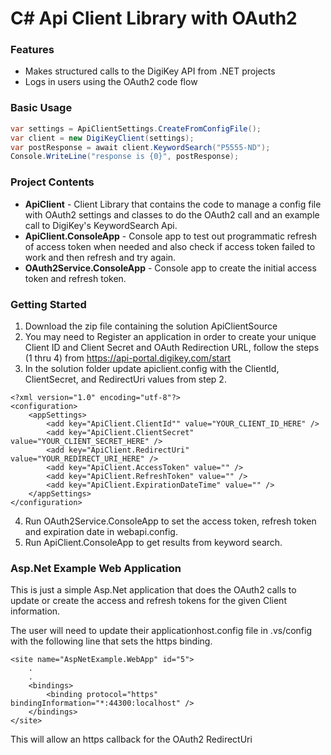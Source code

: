 # C# Api Client Library with OAuth2

### Features

* Makes structured calls to the DigiKey API from .NET projects
* Logs in users using the OAuth2 code flow

### Basic Usage

```csharp
var settings = ApiClientSettings.CreateFromConfigFile();
var client = new DigiKeyClient(settings);
var postResponse = await client.KeywordSearch("P5555-ND");
Console.WriteLine("response is {0}", postResponse);
```

### Project Contents

* **ApiClient** - Client Library that contains the code to manage a config file with OAuth2 settings and classes to do the OAuth2 call and  an example call to DigiKey's KeywordSearch Api. 
* **ApiClient.ConsoleApp** - Console app to test out programmatic refresh of access token when needed and also check if access token failed to work and then refresh and try again.
* **OAuth2Service.ConsoleApp** - Console app to create the initial access token and refresh token.

### Getting Started  

1. Download the zip file containing the solution ApiClientSource
2. You may need to Register an application in order to create your unique Client ID and Client Secret and OAuth Redirection URL, follow the steps (1 thru 4) from <https://api-portal.digikey.com/start>
3. In the solution folder update  apiclient.config with the ClientId, ClientSecret, and RedirectUri values from step 2.
```
<?xml version="1.0" encoding="utf-8"?>
<configuration>
    <appSettings>
        <add key="ApiClient.ClientId"" value="YOUR_CLIENT_ID_HERE" />
        <add key="ApiClient.ClientSecret" value="YOUR_CLIENT_SECRET_HERE" />
        <add key="ApiClient.RedirectUri"  value="YOUR_REDIRECT_URI_HERE" />
        <add key="ApiClient.AccessToken" value="" />
        <add key="ApiClient.RefreshToken" value="" />
        <add key="ApiClient.ExpirationDateTime" value="" />
    </appSettings>
</configuration>
```
4. Run OAuth2Service.ConsoleApp to set the access token, refresh token and expiration date in webapi.config. 
5. Run ApiClient.ConsoleApp to get results from keyword search.


### Asp.Net Example Web Application

This is just a simple Asp.Net application that does the OAuth2 calls to update or create the access and refresh tokens for the given Client information.

The user will need to update their applicationhost.config file in .vs/config with the following line that sets the https binding.

    <site name="AspNetExample.WebApp" id="5">
        .
        .
        <bindings>
            <binding protocol="https" bindingInformation="*:44300:localhost" />
        </bindings>
    </site>

This will allow an https callback for the OAuth2 RedirectUri
